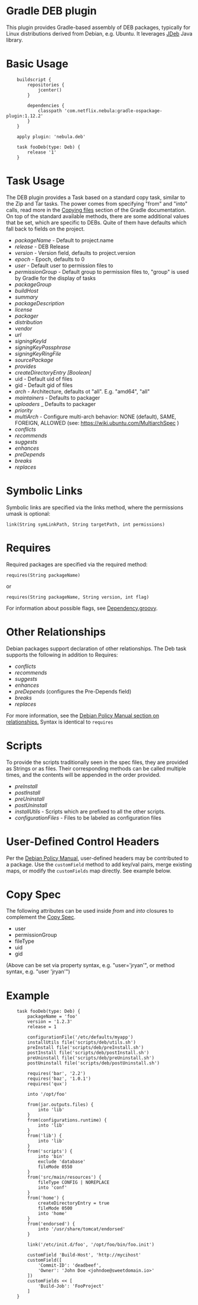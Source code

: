 # Gradle DEB plugin

This plugin provides Gradle-based assembly of DEB packages, typically for Linux distributions
derived from Debian, e.g. Ubuntu.  It leverages [JDeb](https://github.com/tcurdt/jdeb) Java library.

# Basic Usage

```
    buildscript {
        repositories {
            jcenter()
        }

        dependencies {
            classpath 'com.netflix.nebula:gradle-ospackage-plugin:1.12.2'
        }
    }

    apply plugin: 'nebula.deb'

    task fooDeb(type: Deb) {
        release '1'
    }

```

# Task Usage

The DEB plugin provides a Task based on a standard copy task, similar to the Zip and Tar tasks. The power comes from
specifying "from" and "into" calls, read more in the [Copying files](http://www.gradle.org/docs/current/userguide/working_with_files.html#sec:copying_files)
section of the Gradle documentation.  On top of the standard available methods, there are some additional values that
be set, which are specific to DEBs. Quite of them have defaults which fall back to fields on the project.

* _packageName_ - Default to project.name
* _release_ - DEB Release
* _version_ - Version field, defaults to project.version
* _epoch_ - Epoch, defaults to 0
* _user_ - Default user to permission files to
* _permissionGroup_ - Default group to permission files to, "group" is used by Gradle for the display of tasks
* _packageGroup_
* _buildHost_
* _summary_
* _packageDescription_
* _license_
* _packager_
* _distribution_
* _vendor_
* _url_
* _signingKeyId_
* _signingKeyPassphrase_
* _signingKeyRingFile_
* _sourcePackage_
* _provides_
* _createDirectoryEntry [Boolean]_
* uid - Default uid of files
* gid - Default gid of files
* _arch_ - Architecture, defaults ot "all". E.g. "amd64", "all"
* _maintainers_ - Defaults to packager
* _uploaders_ _ Defaults to packager
* _priority_
* _multiArch_ - Configure multi-arch behavior: NONE (default), SAME, FOREIGN, ALLOWED (see: https://wiki.ubuntu.com/MultiarchSpec )
* _conflicts_
* _recommends_
* _suggests_
* _enhances_
* _preDepends_
* _breaks_
* _replaces_

# Symbolic Links

Symbolic links are specified via the links method, where the permissions umask is optional:

```
link(String symLinkPath, String targetPath, int permissions)
```



# Requires

Required packages are specified via the required method:

```
requires(String packageName)
```
or
```
requires(String packageName, String version, int flag) 
```

For information about possible flags, see [Dependency.groovy](https://github.com/nebula-plugins/gradle-ospackage-plugin/blob/master/src/main/groovy/com/netflix/gradle/plugins/packaging/Dependency.groovy#L37).

# Other Relationships

Debian packages support declaration of other relationships. The Deb task supports the following in addition to Requires:
* _conflicts_
* _recommends_
* _suggests_
* _enhances_
* _preDepends_ (configures the Pre-Depends field)
* _breaks_
* _replaces_

For more information, see the [Debian Policy Manual section on relationships.](https://www.debian.org/doc/debian-policy/ch-relationships.html)
Syntax is identical to `requires`

# Scripts

To provide the scripts traditionally seen in the spec files, they are provided as Strings or as files. Their
corresponding methods can be called multiple times, and the contents will be appended in the order provided.

* _preInstall_
* _postInstall_
* _preUninstall_
* _postUninstall_
* _installUtils_ - Scripts which are prefixed to all the other scripts.
* _configurationFiles_ - Files to be labeled as configuration files

# User-Defined Control Headers

Per the [Debian Policy Manual](https://www.debian.org/doc/debian-policy/ch-controlfields.html#s5.7), user-defined headers
may be contributed to a package. Use the `customField` method to add key/val pairs, merge existing maps, or modify the
`customFields` map directly. See example below.

# Copy Spec

The following attributes can be used inside _from_ and _into_ closures to complement the [Copy Spec](http://www.gradle.org/docs/current/userguide/working_with_files.html#sec:copying_files).

* user
* permissionGroup
* fileType
* uid
* gid

(Above can be set via property syntax, e.g. "user='jryan'", or method syntax, e.g. "user 'jryan'")

# Example

```
    task fooDeb(type: Deb) {
        packageName = 'foo'
        version = '1.2.3'
        release = 1

        configurationFile('/etc/defaults/myapp')
        installUtils file('scripts/deb/utils.sh')
        preInstall file('scripts/deb/preInstall.sh')
        postInstall file('scripts/deb/postInstall.sh')
        preUninstall file('scripts/deb/preUninstall.sh')
        postUninstall file('scripts/deb/postUninstall.sh')

        requires('bar', '2.2')
        requires('baz', '1.0.1')
        requires('qux')

        into '/opt/foo'

        from(jar.outputs.files) {
            into 'lib'
        }
        from(configurations.runtime) {
            into 'lib'
        }
        from('lib') {
            into 'lib'
        }
        from('scripts') {
            into 'bin'
            exclude 'database'
            fileMode 0550
        }
        from('src/main/resources') {
            fileType CONFIG | NOREPLACE
            into 'conf'
        }
        from('home') {
            createDirectoryEntry = true
            fileMode 0500
            into 'home'
        }
        from('endorsed') {
            into '/usr/share/tomcat/endorsed'
        }

        link('/etc/init.d/foo', '/opt/foo/bin/foo.init')

        customField 'Build-Host', 'http://mycihost'
        customField([
            'Commit-ID': 'deadbeef',
            'Owner': 'John Doe <johndoe@sweetdomain.io>'
        ])
        customFields << [
            'Build-Job': 'FooProject'
        ]
    }
```

